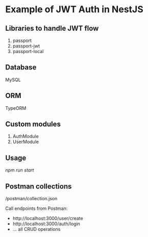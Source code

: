 # Example of JWT Auth in NestJS

## Libraries to handle JWT flow
1. passport
2. passport-jwt
3. passport-local

## Database
MySQL

## ORM
TypeORM

## Custom modules
1. AuthModule
2. UserModule

## Usage
*npm run start*

## Postman collections
/postman/collection.json

Call endpoints from Postman:
- http://localhost:3000/user/create
- http://localhost:3000/auth/login
- ... all CRUD operations